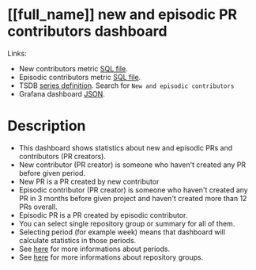 <h1 id="dashboard-header">[[full_name]] new and episodic PR contributors dashboard</h1>
<p>Links:</p>
<ul>
<li>New contributors metric <a href="https://github.com/cncf/devstats/blob/master/metrics/shared/new_contributors.sql" target="_blank">SQL file</a>.</li>
<li>Episodic contributors metric <a href="https://github.com/cncf/devstats/blob/master/metrics/shared/episodic_contributors.sql" target="_blank">SQL file</a>.</li>
<li>TSDB <a href="https://github.com/cncf/devstats/blob/master/metrics/shared/metrics.yaml" target="_blank">series definition</a>. Search for <code>New and episodic contributors</code></li>
<li>Grafana dashboard <a href="https://github.com/cncf/devstats/blob/master/grafana/dashboards/[[lower_name]]/new-and-episodic-contributors.json" target="_blank">JSON</a>.</li>
</ul>
<h1 id="description">Description</h1>
<ul>
<li>This dashboard shows statistics about new and episodic PRs and contributors (PR creators).</li>
<li>New contributor (PR creator) is someone who haven't created any PR before given period.</li>
<li>New PR is a PR created by new contributor</li>
<li>Episodic contributor (PR creator) is someone who haven't created any PR in 3 months before given project and haven't created more than 12 PRs overall.</li>
<li>Episodic PR is a PR created by episodic contributor.</li>
<li>You can select single repository group or summary for all of them.</li>
<li>Selecting period (for example week) means that dashboard will calculate statistics in those periods.</li>
<li>See <a href="https://github.com/cncf/devstats/blob/master/docs/periods.md" target="_blank">here</a> for more informations about periods.</li>
<li>See <a href="https://github.com/cncf/devstats/blob/master/docs/repository_groups.md" target="_blank">here</a> for more informations about repository groups.</li>
</ul>
